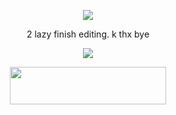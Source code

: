 <p align="center"> <dir="auto"> <img src="https://komarev.com/ghpvc/?username=flvttrdsh&label=:3&color=C02A4A&style=plastic"> </dir> </p>


<p align="center"> 2 lazy  finish editing. k thx bye </p>

<p align="center"> <img src=https://64.media.tumblr.com/76e38182ab38f730e71506a85bda3bcb/6dc8898458942376-9c/s100x200/6bd09a21f27ae9e42833ada87186f6c63412193e.gifv> </p>
<p align="center" dir="auto"> <img src="https://spotify-github-profile.kittinanx.com/api/view?uid=31dnbrq33dernxlkwbvsoee7w6py&cover_image=true&theme=natemoo-re&show_offline=false&background_color=121212&interchange=false&bar_color=f4f2ec&bar_color_cover=false)](https://github.com/kittinan/spotify-github-profile)" height="60" width="250"></a>
